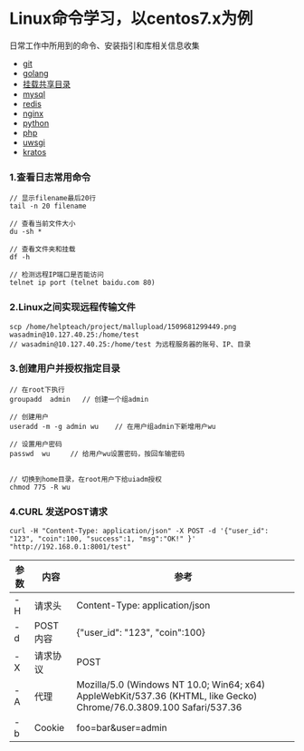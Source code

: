# Linux命令学习，以centos7.x为例

日常工作中所用到的命令、安装指引和库相关信息收集
- [git](https://github.com/Cienzhong/linux.study/blob/master/git.helper.md)
- [golang](https://github.com/Cienzhong/linux.study/blob/master/go%E5%AE%89%E8%A3%85%E5%92%8C%E9%83%A8%E7%BD%B2.md)
- [挂载共享目录](https://github.com/Cienzhong/linux.study/blob/master/linux%E4%BD%BF%E7%94%A8mount%E5%91%BD%E4%BB%A4%E6%8C%82%E8%BD%BDwindows%E5%85%B1%E4%BA%AB%E6%96%87%E4%BB%B6%E5%A4%B9.md)
- [mysql](https://github.com/Cienzhong/linux.study/blob/master/mysql%E5%AE%89%E8%A3%85%E9%85%8D%E7%BD%AE.md)
- [redis](https://github.com/Cienzhong/linux.study/blob/master/redis%E7%9A%84%E6%AD%A3%E7%A1%AE%E5%AE%89%E8%A3%85%E6%96%B9%E6%B3%95%E4%B8%8E%E5%90%AF%E5%8A%A8%E6%95%99%E7%A8%8B.md)
- [nginx](https://github.com/Cienzhong/linux.study/blob/master/nginx.helper.md)
- [python](https://github.com/Cienzhong/linux.study/blob/master/python.helper.md)
- [php](https://github.com/Cienzhong/linux.study/blob/master/php.setup.md)
- [uwsgi](https://github.com/Cienzhong/linux.study/blob/master/uwsgi.ini)
- [kratos](https://github.com/Cienzhong/linux.study/blob/master/go.kratos.helper.md)

### 1.查看日志常用命令
```
// 显示filename最后20行
tail -n 20 filename

// 查看当前文件大小
du -sh *

// 查看文件夹和挂载
df -h

// 检测远程IP端口是否能访问
telnet ip port (telnet baidu.com 80)
```

### 2.Linux之间实现远程传输文件
```
scp /home/helpteach/project/mallupload/1509681299449.png wasadmin@10.127.40.25:/home/test
// wasadmin@10.127.40.25:/home/test 为远程服务器的账号、IP、目录
```


### 3.创建用户并授权指定目录
```
// 在root下执行
groupadd  admin   // 创建一个组admin

// 创建用户
useradd -m -g admin wu    // 在用户组admin下新增用户wu

// 设置用户密码
passwd  wu     // 给用户wu设置密码，按回车输密码


// 切换到home目录，在root用户下给uiadm授权
chmod 775 -R wu
```

### 4.CURL 发送POST请求
```
curl -H "Content-Type: application/json" -X POST -d '{"user_id": "123", "coin":100, "success":1, "msg":"OK!" }' "http://192.168.0.1:8001/test"
```
| 参数 | 内容 | 参考 |
| ---- | ---- | ---- |
| -H | 请求头 | Content-Type: application/json |
| -d | POST内容 | {"user_id": "123", "coin":100} |
| -X | 请求协议 | POST |
| -A | 代理 | Mozilla/5.0 (Windows NT 10.0; Win64; x64) AppleWebKit/537.36 (KHTML, like Gecko) Chrome/76.0.3809.100 Safari/537.36 |
| -b | Cookie | foo=bar&user=admin |

